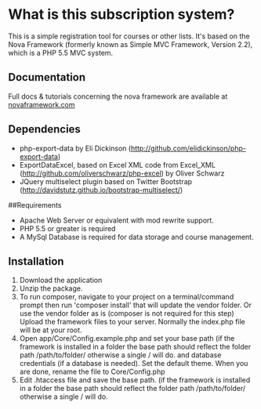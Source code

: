 # What is this subscription system?

This is a simple registration tool for courses or other lists. It's based on the Nova Framework (formerly known as Simple MVC Framework, Version 2.2), which is a PHP 5.5 MVC system. 

## Documentation

Full docs & tutorials concerning the nova framework are available at [novaframework.com](http://novaframework.com)

## Dependencies

 - php-export-data by Eli Dickinson (http://github.com/elidickinson/php-export-data)
 - ExportDataExcel, based on Excel XML code from Excel_XML (http://github.com/oliverschwarz/php-excel) by Oliver Schwarz
 - JQuery multiselect plugin based on Twitter Bootstrap (http://davidstutz.github.io/bootstrap-multiselect/)

##Requirements


 - Apache Web Server or equivalent with mod rewrite support.
 - PHP 5.5 or greater is required
 - A MySql Database is required for data storage and course management.


## Installation

1. Download the application
2. Unzip the package.
3. To run composer, navigate to your project on a terminal/command prompt then run 'composer install' that will update the vendor folder. Or use the vendor folder as is (composer is not required for this step)
Upload the framework files to your server. Normally the index.php file will be at your root.
4. Open app/Core/Config.example.php and set your base path (if the framework is installed in a folder the base path should reflect the folder path /path/to/folder/ otherwise a single / will do. and database credentials (if a database is needed). Set the default theme. When you are done, rename the file to Core/Config.php
5. Edit .htaccess file and save the base path. (if the framework is installed in a folder the base path should reflect the folder path /path/to/folder/ otherwise a single / will do.
